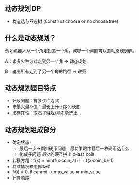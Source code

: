 ## 动态规划 DP

- 构造选与不选树 (Construct choose or no choose tree)

## 什么是动态规划？

例如机器人从一个角走到另一个角，问哪一个问题可以用动态规划解。

A：求多少种方式走到另一个角 -> 动态规划

B：输出所有走到了另一个角的路径 -> 递归

## 动态规划题目特点

- 计数问题：有多少种方式
- 求最大最小值：最长上升子序列长度
- 求存在性：取石子游戏/能不能选出...

## 动态规划组成部分

- 确定状态
  - 最后一步->例如硬币问题：最优策略中最后一枚硬币选什么
  - 化成子问题 最少的硬币拼出 x-last_coin
 - 转移方程：f(x) = min(f(x-coin_a)+1 + f(x-coin_b)+1)
 - 初试情况和边界条件
  - f(0) = 0, if cannot -> max_value or min_value
 - 计算顺序
